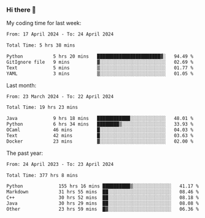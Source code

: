 ### Hi there 👋

My coding time for last week:

<!--START_SECTION:week-->

```txt
From: 17 April 2024 - To: 24 April 2024

Total Time: 5 hrs 38 mins

Python           5 hrs 20 mins   ███████████████████████▓░   94.49 %
GitIgnore file   9 mins          ▓░░░░░░░░░░░░░░░░░░░░░░░░   02.69 %
Text             5 mins          ▒░░░░░░░░░░░░░░░░░░░░░░░░   01.77 %
YAML             3 mins          ▒░░░░░░░░░░░░░░░░░░░░░░░░   01.05 %
```

<!--END_SECTION:week-->

Last month:

<!--START_SECTION:month-->

```txt
From: 23 March 2024 - To: 22 April 2024

Total Time: 19 hrs 23 mins

Java             9 hrs 18 mins   ████████████░░░░░░░░░░░░░   48.01 %
Python           6 hrs 34 mins   ████████▒░░░░░░░░░░░░░░░░   33.93 %
OCaml            46 mins         █░░░░░░░░░░░░░░░░░░░░░░░░   04.03 %
Text             42 mins         █░░░░░░░░░░░░░░░░░░░░░░░░   03.63 %
Docker           23 mins         ▓░░░░░░░░░░░░░░░░░░░░░░░░   02.00 %
```

<!--END_SECTION:month-->

The past year:

<!--START_SECTION:year-->

```txt
From: 24 April 2023 - To: 23 April 2024

Total Time: 377 hrs 8 mins

Python             155 hrs 16 mins ██████████▒░░░░░░░░░░░░░░   41.17 %
Markdown           31 hrs 55 mins  ██░░░░░░░░░░░░░░░░░░░░░░░   08.46 %
C++                30 hrs 52 mins  ██░░░░░░░░░░░░░░░░░░░░░░░   08.18 %
Java               30 hrs 29 mins  ██░░░░░░░░░░░░░░░░░░░░░░░   08.08 %
Other              23 hrs 59 mins  █▓░░░░░░░░░░░░░░░░░░░░░░░   06.36 %
```

<!--END_SECTION:year-->
